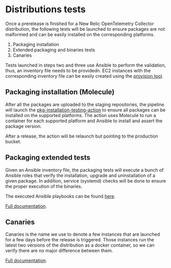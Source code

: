 # Distributions tests

Once a prerelease is finished for a New Relic OpenTelemetry Collector distribution,
the following tests will be launched to ensure packages are not malformed and can be easily
installed on the corresponding platforms.

1. Packaging installation
2. Extended packaging and binaries tests
3. Canaries

Tests launched in steps two and three use Ansible to perform the validation, thus, an inventory
file needs to be providedn. EC2 instances with the corresponding inventory file
can be easily created using the [provision tool](./provision/README.md).

## Packaging installation (Molecule)

After all the packages are uploaded to the staging repositories, the pipeline will launch
the [pkg-installation-testing-action](https://github.com/newrelic/pkg-installation-testing-action) to ensure all packages
can be installed on the supported platforms. The action uses Molecule to run a container for each supported platform and
Ansible to install and assert the package version.

After a release, the action will be relaunch but pointing to the production bucket.

## Packaging extended tests

Given an Ansible inventory file, the packaging tests will execute a bunch of Ansible roles that
verify the installation, upgrade and uninstallation of a given package. In addition, service (systemd) checks
will be done to ensure the proper execution of the binaries.

The executed Ansible playbooks can be found [here](./packaging/ansible/test.yaml).

[Full documentation](./packaging/README.md).

## Canaries

Canaries is the name we use to denote a few instances that are launched for a few days before the release is triggered. Those instances run the latest two versions of the distribution as a docker container, so we can verify there are no major difference between them.

[Full documentation](./canaries/README.md).
